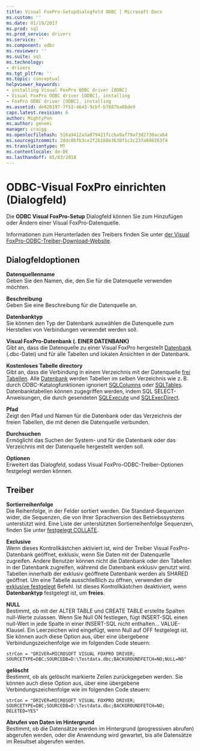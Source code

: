 ```yaml
---
title: Visual FoxPro-Setupdialogfeld ODBC | Microsoft Docs
ms.custom: ''
ms.date: 01/19/2017
ms.prod: sql
ms.prod_service: drivers
ms.service: ''
ms.component: odbc
ms.reviewer: ''
ms.suite: sql
ms.technology:
- drivers
ms.tgt_pltfrm: ''
ms.topic: conceptual
helpviewer_keywords:
- installing Visual FoxPro ODBC driver [ODBC]
- Visual FoxPro ODBC driver [ODBC], installing
- FoxPro ODBC driver [ODBC], installing
ms.assetid: de020197-7f53-4643-9cbf-b7887ba88de9
caps.latest.revision: 6
author: MightyPen
ms.author: genemi
manager: craigg
ms.openlocfilehash: 516a9412a3a879421fccba9af79af3d2730acab4
ms.sourcegitcommit: 2ddc0bfb3ce2f2b160e3638f1c2c237a898263f4
ms.translationtype: MT
ms.contentlocale: de-DE
ms.lasthandoff: 05/03/2018
---
```

# <a name="odbc-visual-foxpro-setup-dialog-box"></a>ODBC-Visual FoxPro einrichten (Dialogfeld)
Die **ODBC Visual FoxPro-Setup** Dialogfeld können Sie zum Hinzufügen oder Ändern einer Visual FoxPro-Datenquelle.  
  
 Informationen zum Herunterladen des Treibers finden Sie unter [der Visual FoxPro-ODBC-Treiber-Download-Website](http://go.microsoft.com/fwlink/?LinkId=121318).  
  
## <a name="dialog-box-options"></a>Dialogfeldoptionen  
 **Datenquellenname**  
 Geben Sie den Namen, die, den Sie für die Datenquelle verwenden möchten.  
  
 **Beschreibung**  
 Geben Sie eine Beschreibung für die Datenquelle an.  
  
 **Datenbanktyp**  
 Sie können den Typ der Datenbank auswählen die Datenquelle zum Herstellen von Verbindungen verwendet werden soll.  
  
 **Visual FoxPro-Datenbank (. EINER DATENBANK)**  
 Gibt an, dass die Datenquelle zu einer Visual FoxPro hergestellt [Datenbank](../../odbc/microsoft/visual-foxpro-terminology.md) (.dbc-Datei) und für alle Tabellen und lokalen Ansichten in der Datenbank.  
  
 **Kostenloses Tabelle directory**  
 Gibt an, dass die Verbindung in einem Verzeichnis mit der Datenquelle [frei Tabellen](../../odbc/microsoft/visual-foxpro-terminology.md). Alle [Datenbank](../../odbc/microsoft/visual-foxpro-terminology.md) werden Tabellen im selben Verzeichnis wie z. B. durch ODBC-Katalogfunktionen ignoriert [SQLColumns](../../odbc/microsoft/sqlcolumns-visual-foxpro-odbc-driver.md) oder [SQLTables](../../odbc/microsoft/sqltables-visual-foxpro-odbc-driver.md). Datenbanktabellen können zugegriffen werden, indem SQL SELECT-Anweisungen, die durch gesendeten [SQLExecute](../../odbc/microsoft/sqlexecute-visual-foxpro-odbc-driver.md) und [SQLExecDirect](../../odbc/microsoft/sqlexecdirect-visual-foxpro-odbc-driver.md).  
  
 **Pfad**  
 Zeigt den Pfad und Namen für die Datenbank oder das Verzeichnis der freien Tabellen, die mit denen die Datenquelle verbunden.  
  
 **Durchsuchen**  
 Ermöglicht das Suchen der System- und für die Datenbank oder das Verzeichnis mit der Datenquelle hergestellt werden soll.  
  
 **Optionen**  
 Erweitert das Dialogfeld, sodass Visual FoxPro-ODBC-Treiber-Optionen festgelegt werden können.  
  
## <a name="driver"></a>Treiber  
 **Sortierreihenfolge**  
 Die Reihenfolge, in der Felder sortiert werden. Die Standard-Sequenzen wider, die Sequenzen, die von Ihrer Sprachversion des Betriebssystems unterstützt wird. Eine Liste der unterstützten Sortierreihenfolge Sequenzen, finden Sie unter [festgelegt COLLATE](../../odbc/microsoft/set-collate-command.md).  
  
 **Exclusive**  
 Wenn dieses Kontrollkästchen aktiviert ist, wird der Treiber Visual FoxPro-Datenbank geöffnet, exklusiv, wenn Sie Daten mit der Datenquelle zugreifen. Andere Benutzer können nicht die Datenbank oder den Tabellen in der Datenbank zugreifen, während die Datenbank exklusiv genutzt wird. Tabellen innerhalb der exklusiv geöffnete Datenbank werden als SHARED geöffnet. Um eine Tabelle ausschließlich zu öffnen, verwenden die [exklusive festgelegt](../../odbc/microsoft/set-exclusive-command.md) Befehl. Ist dieses Kontrollkästchen deaktiviert, wenn **Datenbanktyp** festgelegt ist, um **freies**.  
  
 **NULL**  
 Bestimmt, ob mit der ALTER TABLE und CREATE TABLE erstellte Spalten null-Werte zulassen. Wenn Sie Null ON festlegen, fügt INSERT-SQL einen null-Wert in jede Spalte in einer INSERT-SQL nicht enthalten... VALUE-Klausel. Ein Leerzeichen wird eingefügt, wenn Null auf OFF festgelegt ist. Sie können auch diese Option aus, über eine übergebene Verbindungszeichenfolge wie im folgenden Code steuern:  
  
```  
strCon = "DRIVER=MICROSOFT VISUAL FOXPRO DRIVER;  
SOURCETYPE=DBC;SOURCEDB=D:\Testdata.dbc;BACKGROUNDFETCH=NO;NULL=NO"  
```  
  
 **gelöscht**  
 Bestimmt, ob als gelöscht markierte Zeilen zurückgegeben werden. Sie können auch diese Option aus, über eine übergebene Verbindungszeichenfolge wie im folgenden Code steuern:  
  
```  
strCon = "DRIVER=MICROSOFT VISUAL FOXPRO DRIVER;  
SOURCETYPE=DBC;SOURCEDB=D:\Testdata.dbc;BACKGROUNDFETCH=NO;  
DELETED=YES"  
```  
  
 **Abrufen von Daten im Hintergrund**  
 Bestimmt, ob die Datensätze werden im Hintergrund (progressiven abrufen) abgerufen werden, oder die Anwendung wird gewartet, bis alle Datensätze im Resultset abgerufen werden.
